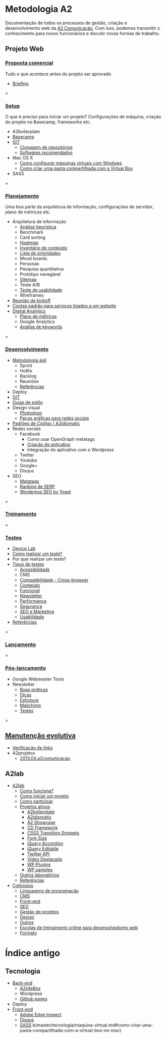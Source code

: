 # Metodologia A2
Documentação de todos os processos de gestão, criação e desenvolvimento web da [A2 Comunicação](http://www.a2comunicacao.com.br). Com isso, podemos transmitir o conhecimento para novos funcionários e discutir novas formas de trabalho.




## Projeto Web

### [Proposta comercial](https://github.com/a2comunicacao/metodologia/blob/master/projeto-web/proposta-comercial.md#proposta-comercial)
Tudo o que acontece antes do projeto ser aprovado

* [Briefing](https://github.com/a2comunicacao/metodologia/blob/master/projeto-web/proposta-comercial.md#briefing)
 
=

### [Setup](https://github.com/a2comunicacao/metodologia/blob/master/projeto-web/setup.md)
O que é preciso para iniciar um projeto? Configurações de máquina, criação do projeto no Basecamp, frameworks etc.

* A2boilerplate
* [Basecamp](https://github.com/a2comunicacao/metodologia/blob/master/projeto-web/setup.md#basecamp)
* [GIT](https://github.com/a2comunicacao/metodologia/blob/master/projeto-web/setup.md#git)
  * [Clonagem de repositórios](https://github.com/a2comunicacao/metodologia/blob/master/projeto-web/setup.md#clonagem-de-reposit%C3%B3rios)
  * [Softwares recomendados](https://github.com/a2comunicacao/metodologia/blob/master/projeto-web/setup.md#softwares-recomendados)
* Mac OS X
  * [Como configurar máquinas virtuais com Windows](https://github.com/a2comunicacao/metodologia/blob/master/projeto-web/setup.md#como-configurar-m%C3%A1quinas-virtuais-com-windows)
  * [Como criar uma pasta compartilhada com a Virtual Box](https://github.com/a2comunicacao/metodologia/blob/master/projeto-web/setup.md#como-criar-uma-pasta-compartilhada-com-a-virtual-box)
* SASS

=

### [Planejamento](https://github.com/a2comunicacao/metodologia/blob/master/projeto-web/planejamento.md#planejamento)
Uma boa parte da arquitetura de informação, configurações de servidor, plano de métricas etc.
* Arquitetura de informação
  * [Análise heurística](https://github.com/a2comunicacao/metodologia/blob/master/projeto-web/planejamento.md#analiseheuristica)
  * Benchmark
  * Card sorting
  * [Heatmap](https://github.com/a2comunicacao/metodologia/blob/master/projeto-web/planejamento.md#heatmap)
  * [Inventário de conteúdo](https://github.com/a2comunicacao/metodologia/blob/master/projeto-web/planejamento.md#invent%C3%A1rio-de-conte%C3%BAdo)
  * [Lista de prioridades](https://github.com/a2comunicacao/metodologia/blob/master/projeto-web/planejamento.md#lista-de-prioridades)
  * Mood boards
  * Personas
  * Pesquisa quantitativa
  * Protótipo navegável
  * [Sitemap](https://github.com/a2comunicacao/metodologia/blob/master/projeto-web/planejamento.md#sitemap)
  * Teste A/B
  * [Teste de usabilidade](https://github.com/a2comunicacao/metodologia/blob/master/projeto-web/planejamento.md#teste-de-usabilidade)
  * Wireframes
* [Reunião de kickoff](https://github.com/a2comunicacao/metodologia/blob/master/projeto-web/planejamento.md#reuni%C3%A3o-de-kickoff)
* [Contas padrão para serviços ligados a um website](https://github.com/a2comunicacao/metodologia/blob/master/projeto-web/planejamento.md#contas-padr%C3%A3o-para-servi%C3%A7os-ligados-a-um-website)
* [Digital Analytics](https://github.com/a2comunicacao/metodologia/blob/master/projeto-web/planejamento.md#digital-analytics)
  * [Plano de métricas](https://github.com/a2comunicacao/metodologia/blob/master/projeto-web/planejamento.md#plano-de-m%C3%A9tricas)
  * Google Analytics
  * [Análise de keywords](https://github.com/a2comunicacao/metodologia/edit/master/projeto-web/planejamento.md#an%C3%A1lise-de-keywords)

=
  
### [Desenvolvimento](https://github.com/a2comunicacao/metodologia/blob/master/projeto-web/desenvolvimento.md#desenvolvimento)
* [Metodologia ágil](https://github.com/a2comunicacao/metodologia/blob/master/projeto-web/desenvolvimento.md#metodologia-%C3%A1gil)
  * Sprint
  * Hotfix
  * Backlog
  * Reuniões
  * [Referências](https://github.com/a2comunicacao/metodologia/blob/master/projeto-web/desenvolvimento.md#metodologia-%C3%A1gil)
* Deploy
* [GIT](https://github.com/a2comunicacao/metodologia/blob/master/projeto-web/desenvolvimento.md#git)
* [Guias de estilo](https://github.com/a2comunicacao/metodologia/blob/master/projeto-web/desenvolvimento.md#guias-de-estilo)
* Design visual
  * [Photoshop](https://github.com/a2comunicacao/metodologia/blob/master/projeto-web/desenvolvimento.md#photoshop)
  * [Peças gráficas para redes sociais](https://github.com/a2comunicacao/metodologia/blob/master/projeto-web/desenvolvimento.md#pe%C3%A7as-gr%C3%A1ficas-para-redes-sociais)
* [Padrões de Código | A2idiomatic](https://github.com/a2comunicacao/metodologia/tree/master/projeto-web/desenvolvimento/A2idiomatic#a2-idiomatic)
* Redes sociais
  * Facebook
    * Como usar OpenGraph metatags
    * [Criação de aplicativo](https://github.com/a2comunicacao/metodologia/blob/master/projeto-web/desenvolvimento.md#cria%C3%A7%C3%A3o-de-aplicativo-no-facebook)
    * Integração do aplicativo com o Wordpress
  * Twitter
  * Youtube
  * Google+
  * Disqus
* SEO 
  * [Metatags](https://github.com/a2comunicacao/metodologia/blob/master/projeto-web/desenvolvimento.md#metatags)
  * [Ranking de SERP](https://github.com/a2comunicacao/metodologia/blob/master/projeto-web/desenvolvimento.md#ranking-de-serp)
  * [Wordpress SEO by Yoast](https://github.com/a2comunicacao/metodologia/blob/master/projeto-web/desenvolvimento.md#wordpress-seo-by-yoast)
  

=

### [Treinamento](https://github.com/a2comunicacao/metodologia/blob/master/projeto-web/treinamento.md#treinamento)

=

### [Testes](https://github.com/a2comunicacao/metodologia/blob/master/projeto-web/testes.md#testes)
* [Device Lab](https://github.com/a2comunicacao/metodologia/blob/master/projeto-web/testes.md#device-lab)
* [Como realizar um teste?](https://github.com/a2comunicacao/metodologia/blob/master/projeto-web/testes.md#como-realizar-um-teste)
* Por que realizar um teste?
* [Tipos de testes](https://github.com/a2comunicacao/metodologia/blob/master/projeto-web/testes.md#tipos-de-testes)
  * [Acessibilidade](https://github.com/a2comunicacao/metodologia/blob/master/projeto-web/testes.md#acessibilidade)
  * CMS
  * [Compatibilidade - Cross-browser](https://github.com/a2comunicacao/metodologia/blob/master/projeto-web/testes.md#compatibilidade-cross-browser)
  * [Conteúdo](https://github.com/a2comunicacao/metodologia/blob/master/projeto-web/testes.md#conte%C3%BAdo)
  * [Funcional](https://github.com/a2comunicacao/metodologia/blob/master/projeto-web/testes.md#funcional)
  * [Newsletter](https://github.com/a2comunicacao/metodologia/blob/master/projeto-web/testes.md#newsletter)
  * [Performance](https://github.com/a2comunicacao/metodologia/blob/master/projeto-web/testes.md#performance)
  * [Segurança](https://github.com/a2comunicacao/metodologia/blob/master/projeto-web/testes.md#seguran%C3%A7a)
  * [SEO e Marketing](https://github.com/a2comunicacao/metodologia/blob/master/projeto-web/testes.md#seo-e-marketing)
  * [Usabilidade](https://github.com/a2comunicacao/metodologia/blob/master/projeto-web/testes.md#usabilidade)
* [Referências](https://github.com/a2comunicacao/metodologia/blob/master/projeto-web/testes.md#refer%C3%AAncias-8)

=

### [Lançamento](https://github.com/a2comunicacao/metodologia/blob/master/projeto-web/lancamento.md#lan%C3%A7amento)

=

### [Pós-lançamento](https://github.com/a2comunicacao/metodologia/blob/master/projeto-web/pos-lancamento.md#p%C3%B3s-lan%C3%A7amento)

* Google Webmaster Tools
* Newsletter
  * [Boas práticas](https://github.com/a2comunicacao/metodologia/blob/master/projeto-web/pos-lancamento.md#boas-pr%C3%A1ticas)
  * [Dicas](https://github.com/a2comunicacao/metodologia/blob/master/projeto-web/pos-lancamento.md#dicas)
  * [Estrutura](https://github.com/a2comunicacao/metodologia/blob/master/projeto-web/pos-lancamento.md#estrutura)
  * [Mailchimp](https://github.com/a2comunicacao/metodologia/blob/master/projeto-web/pos-lancamento.md#mailchimp)
  * [Testes](https://github.com/a2comunicacao/metodologia/blob/master/projeto-web/pos-lancamento.md#testes)

= 

## [Manutenção evolutiva](https://github.com/a2comunicacao/metodologia/blob/master/manutencao-evolutiva/manutencao-evolutiva.md#manuten%C3%A7%C3%A3o-evolutiva)

* [Verificação de links](https://github.com/a2comunicacao/metodologia/blob/master/manutencao-evolutiva/manutencao-evolutiva.md#verifica%C3%A7%C3%A3o-de-links)
* A2projetos
  * [2013.04.a2comunicacao](https://github.com/a2comunicacao/metodologia/blob/master/manutencao-evolutiva/manutencao-evolutiva.md#201304a2comunicacao)
    
    
## A2lab

* [A2lab](https://github.com/a2comunicacao/metodologia/blob/master/a2lab/a2lab.md)
  * [Como funciona?](https://github.com/a2comunicacao/metodologia/blob/master/a2lab/a2lab.md#como-funciona)
  * [Como iniciar um projeto](https://github.com/a2comunicacao/metodologia/blob/master/a2lab/a2lab.md#como-iniciar-um-projeto)
  * [Como participar](https://github.com/a2comunicacao/metodologia/blob/master/a2lab/a2lab.md#como-participar)
  * [Projetos ativos](https://github.com/a2comunicacao/metodologia/blob/master/a2lab/a2lab.md#projetos-ativos)
    * [A2boilerplate](https://github.com/a2comunicacao/metodologia/blob/master/a2lab/a2lab.md#a2boilerplate)
    * [A2idiomatic](https://github.com/a2comunicacao/metodologia/tree/master/projeto-web/desenvolvimento/A2idiomatic#a2-idiomatic)
    * [A2 Showcase](https://gimmebar.com/loves/a2showcase)
    * [CD Framework](https://github.com/a2comunicacao/metodologia/blob/master/a2lab/a2lab.md#cd-framework)
    * [CSS3 Transition Snippets](https://github.com/a2comunicacao/metodologia/blob/master/a2lab/a2lab.md#css3-transition-snippets)
    * [Font-Size](https://github.com/a2comunicacao/metodologia/blob/master/a2lab/a2lab.md#font-size) 
    * [jQuery Accordion](https://github.com/a2comunicacao/metodologia/blob/master/a2lab/a2lab.md#jquery-accordion) 
    * [jQuery Editable](https://github.com/a2comunicacao/metodologia/blob/master/a2lab/a2lab.md#jquery-editable) 
    * [Twitter API](https://github.com/a2comunicacao/metodologia/blob/master/a2lab/a2lab.md#twitter-api) 
    * [Vídeo Destacado](https://github.com/a2comunicacao/metodologia/blob/master/a2lab/a2lab.md#v%C3%ADdeo-destacado)
    * [WP Plugins](https://github.com/a2comunicacao/metodologia/blob/master/a2lab/a2lab.md#wp-plugins)
    * [WP samples](https://github.com/a2comunicacao/metodologia/blob/master/a2lab/a2lab.md#wp-samples)
  * [Outros laboratórios](https://github.com/a2comunicacao/metodologia/blob/master/a2lab/a2lab.md#outros-laborat%C3%B3rios)
  * [Referências](https://github.com/a2comunicacao/metodologia/blob/master/a2lab/a2lab.md#refer%C3%AAncias)
* [Colóquios](https://github.com/a2comunicacao/metodologia/blob/master/a2lab/coloquios.md)
  * [Linguagens de programação](https://github.com/a2comunicacao/metodologia/blob/master/a2lab/coloquios.md#linguagens-de-programa%C3%A7%C3%A3o)
  * [CMS](https://github.com/a2comunicacao/metodologia/blob/master/a2lab/coloquios.md#cms)
  * [Front-end](https://github.com/a2comunicacao/metodologia/blob/master/a2lab/coloquios.md#front-end)
  * [SEO](https://github.com/a2comunicacao/metodologia/blob/master/a2lab/coloquios.md#seo)
  * [Gestão de projetos](https://github.com/a2comunicacao/metodologia/blob/master/a2lab/coloquios.md#gest%C3%A3o-de-projetos)
  * [Design](https://github.com/a2comunicacao/metodologia/blob/master/a2lab/coloquios.md#design)
  * [Outros](https://github.com/a2comunicacao/metodologia/blob/master/a2lab/coloquios.md#outros)
  * [Escolas de treinamento online para desenvolvedores web](https://github.com/a2comunicacao/metodologia/blob/master/a2lab/coloquios.md#escolas-de-treinamento-online-para-desenvolvedores-web)
  * [Formato](https://github.com/a2comunicacao/metodologia/blob/master/a2lab/coloquios.md#formato)











# Índice antigo



## Tecnologia
* [Back-end](https://github.com/a2comunicacao/metodologia/blob/master/tecnologia/back-end.md#back-end)
  * [A2siteBox](https://github.com/a2comunicacao/metodologia/blob/master/tecnologia/back-end.md#a2sitebox)
  * Wordpress
  * [Github pages](https://github.com/a2comunicacao/metodologia/blob/master/tecnologia/back-end.md#github-pages) 
* Deploy
* [Front-end](https://github.com/a2comunicacao/metodologia/blob/master/tecnologia/front-end.md)
  * [Adobe Edge Inspect](https://github.com/a2comunicacao/metodologia/blob/master/tecnologia/front-end.md#adobe-edge-inspect)
  * [Disqus](https://github.com/a2comunicacao/metodologia/blob/master/tecnologia/front-end.md#disqus)
  * [SASS](https://github.com/a2comunicacao/metodologia/blob/master/tecnologia/front-end.md#sass)
b/master/tecnologia/maquina-virtual.md#como-criar-uma-pasta-compartilhada-com-a-virtual-box-no-mac)









